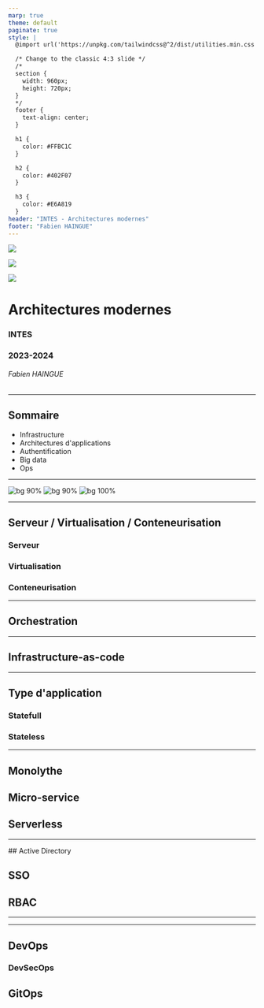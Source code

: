 ```yaml
---
marp: true
theme: default
paginate: true
style: |
  @import url('https://unpkg.com/tailwindcss@^2/dist/utilities.min.css');

  /* Change to the classic 4:3 slide */
  /*
  section {
    width: 960px;
    height: 720px;
  }
  */
  footer {
    text-align: center;
  }

  h1 {
    color: #FFBC1C
  }

  h2 {
    color: #402F07
  }

  h3 {
    color: #E6A819
  }
header: "INTES - Architectures modernes"
footer: "Fabien HAINGUE"
---
```


<!-- _header: '' -->
<!-- _footer: '' -->
<!-- _paginate: skip -->

<div class="grid grid-cols-3 grid-flow-col gap-2 text-center">
  <div class="row-span-1">

![](resources/images/IMT-logo.png)

  </div>

  <div class="row-span-1 row-start-3">
  
  ![](resources/images/cc.svg)
  </div>
  
  <div class="row-span-3 col-span-3">

![](resources/images/modern-archi-presentation.png)

# Architectures modernes

### INTES

### 2023-2024

  </div>
  
  <div class="row-span-1 row-start-3">

###### Fabien HAINGUE

  </div>
</div>

---

## Sommaire

- Infrastructure
- Architectures d'applications
- Authentification
- Big data
- Ops

---
<!-- header: 'Infrastructure' -->

![bg 90%](resources/images/docker-principes-server.png)
![bg 90%](resources/images/docker-principes-virtualization.png)
![bg 100%](resources/images/docker-principes-conteneurs.png)

---
<!-- header: 'Infrastructure' -->

## Serveur / Virtualisation / Conteneurisation

### Serveur

### Virtualisation

### Conteneurisation

---
<!-- header: 'Infrastructure' -->

## Orchestration

---
<!-- header: 'Infrastructure' -->

## Infrastructure-as-code

---
<!-- header: 'Architectures d'applications' -->

## Type d'application
### Statefull
### Stateless

---
<!-- header: 'Architectures d'applications' -->
## Monolythe

## Micro-service

## Serverless

---
<!-- header: 'Authentification' -->

## Active Directory
## SSO
## RBAC

---
<!-- header: 'Big data' -->

---
<!-- header: 'Ops' -->

## DevOps
### DevSecOps

## GitOps
